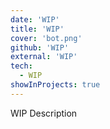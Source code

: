 ```yaml
---
date: 'WIP'
title: 'WIP'
cover: 'bot.png'
github: 'WIP'
external: 'WIP'
tech:
  - WIP
showInProjects: true
---
```


WIP Description
